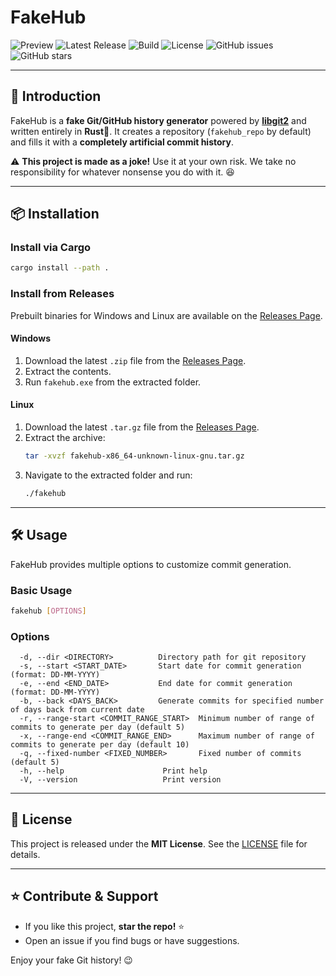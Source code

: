 # FakeHub
![Preview](https://github.com/user-attachments/assets/843a70ee-3110-4d78-8b41-e4d74b67d176)
![Latest Release](https://img.shields.io/github/v/release/lordofwizard/fakehub?style=flat)
![Build](https://img.shields.io/github/actions/workflow/status/lordofwizard/fakehub/build_test.yml?branch=main&style=flat)
![License](https://img.shields.io/github/license/lordofwizard/fakehub?style=flat)
![GitHub issues](https://img.shields.io/github/issues/lordofwizard/fakehub?style=flat)
![GitHub stars](https://img.shields.io/github/stars/lordofwizard/fakehub?style=flat)

---

## 🚀 Introduction
FakeHub is a **fake Git/GitHub history generator** powered by [**libgit2**](https://libgit2.org/) and written entirely in **Rust**🦀. It creates a repository (`fakehub_repo` by default) and fills it with a **completely artificial commit history**.

⚠ **This project is made as a joke!** Use it at your own risk. We take no responsibility for whatever nonsense you do with it. 😆

---

## 📦 Installation

### Install via Cargo
```sh
cargo install --path .
```

### Install from Releases
Prebuilt binaries for Windows and Linux are available on the [Releases Page](https://github.com/lordofwizard/fakehub/releases).

#### **Windows**
1. Download the latest `.zip` file from the [Releases Page](https://github.com/lordofwizard/fakehub/releases).
2. Extract the contents.
3. Run `fakehub.exe` from the extracted folder.

#### **Linux**
1. Download the latest `.tar.gz` file from the [Releases Page](https://github.com/lordofwizard/fakehub/releases).
2. Extract the archive:
   ```sh
   tar -xvzf fakehub-x86_64-unknown-linux-gnu.tar.gz
   ```
3. Navigate to the extracted folder and run:
   ```sh
   ./fakehub
   ```

---

## 🛠 Usage

FakeHub provides multiple options to customize commit generation.

### **Basic Usage**
```sh
fakehub [OPTIONS]
```

### **Options**
```
  -d, --dir <DIRECTORY>          Directory path for git repository
  -s, --start <START_DATE>       Start date for commit generation (format: DD-MM-YYYY)
  -e, --end <END_DATE>           End date for commit generation (format: DD-MM-YYYY)
  -b, --back <DAYS_BACK>         Generate commits for specified number of days back from current date
  -r, --range-start <COMMIT_RANGE_START>  Minimum number of range of commits to generate per day (default 5)
  -x, --range-end <COMMIT_RANGE_END>      Maximum number of range of commits to generate per day (default 10)
  -q, --fixed-number <FIXED_NUMBER>       Fixed number of commits (default 5)
  -h, --help                      Print help
  -V, --version                   Print version
```

---

## 📜 License
This project is released under the **MIT License**. See the [LICENSE](LICENSE) file for details.

---

## ⭐ Contribute & Support
- If you like this project, **star the repo!** ⭐
- Open an issue if you find bugs or have suggestions.

Enjoy your fake Git history! 😉

